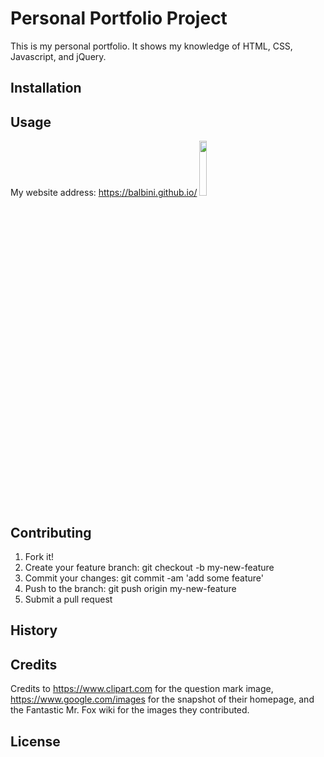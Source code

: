 # Personal Portfolio Project
This is my personal portfolio. It shows my knowledge of HTML, CSS, Javascript,
and jQuery.

## Installation


## Usage
My website address: https://balbini.github.io/
<img src = "https://pbs.twimg.com/profile_images/813584000082214912/5U3iZVs-.jpg" width="15%"/>

## Contributing
  1. Fork it!
  2. Create your feature branch: git checkout -b my-new-feature
  3. Commit your changes: git commit -am 'add some feature'
  4. Push to the branch: git push origin my-new-feature
  5. Submit a pull request

## History


## Credits
Credits to https://www.clipart.com for the question mark image, https://www.google.com/images for the snapshot of their homepage, and the Fantastic Mr. Fox wiki for the
images they contributed.

## License

